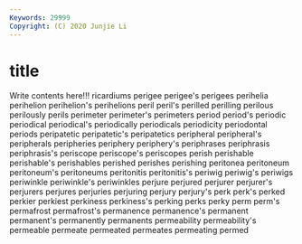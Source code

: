 ```yaml
---
Keywords: 29999
Copyright: (C) 2020 Junjie Li
---
```


# title

Write contents here!!!
ricardiums 
perigee 
perigee's 
perigees 
perihelia 
perihelion 
perihelion's 
perihelions 
peril 
peril's
perilled 
perilling 
perilous 
perilously 
perils 
perimeter 
perimeter's 
perimeters 
period 
period's
periodic 
periodical 
periodical's 
periodically 
periodicals 
periodicity 
periodontal 
periods 
peripatetic 
peripatetic's
peripatetics 
peripheral 
peripheral's 
peripherals 
peripheries 
periphery 
periphery's 
periphrases 
periphrasis 
periphrasis's
periscope 
periscope's 
periscopes 
perish 
perishable 
perishable's 
perishables 
perished 
perishes 
perishing
peritonea 
peritoneum 
peritoneum's 
peritoneums 
peritonitis 
peritonitis's 
periwig 
periwig's 
periwigs 
periwinkle
periwinkle's 
periwinkles 
perjure 
perjured 
perjurer 
perjurer's 
perjurers 
perjures 
perjuries 
perjuring
perjury 
perjury's 
perk 
perk's 
perked 
perkier 
perkiest 
perkiness 
perkiness's 
perking
perks 
perky 
perm 
perm's 
permafrost 
permafrost's 
permanence 
permanence's 
permanent 
permanent's
permanently 
permanents 
permeability 
permeability's 
permeable 
permeate 
permeated 
permeates 
permeating 
permed
